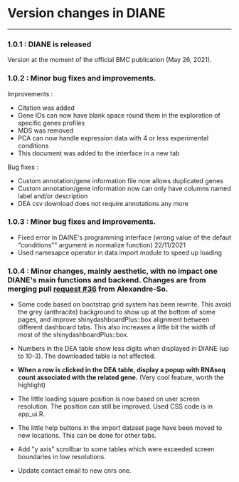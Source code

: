 # Version changes in DIANE
---

### 1.0.1 : DIANE is released

Version at the moment of the official BMC publication (May 26, 2021). 


### 1.0.2 : Minor bug fixes and improvements.

Improvements :

+ Citation was added
+ Gene IDs can now have blank space round them in the exploration of specific genes profiles
+ MDS was removed
+ PCA can now handle expression data with 4 or less experimental conditions
+ This document was added to the interface in a new tab

Bug fixes : 

+ Custom annotation/gene information file now allows duplicated genes
+ Custom annotation/gene information now can only have columns named label and/or description
+ DEA csv download does not require annotations any more

### 1.0.3 : Minor bug fixes and improvements.

+ Fixed error in DAINE's programming interface (wrong value of the defaut "conditions"" argument in normalize function) 22/11/2021
+ Used namesapce operator in data import module to speed up loading

### 1.0.4 : Minor changes, mainly aesthetic, with no impact one DIANE's main functions and backend. Changes are from merging pull [request #36](https://github.com/OceaneCsn/DIANE/pull/36) from Alexandre-So. 

+ Some code based on bootstrap grid system has been rewrite. This avoid the grey (anthracite) background to show up at the bottom of some pages, and improve shinydashboardPlus::box alignment between different dashboard tabs. This also increases a little bit the width of most of the shinydashboardPlus::box.

+ Numbers in the DEA table show less digits when displayed in DIANE (up to 10-3). The downloaded table is not affected.

+ **When a row is clicked in the DEA table, display a popup with RNAseq count associated with the related gene.** (Very cool feature, worth the highlight)

+ The little loading square position is now based on user screen resolution. The position can still be improved. Used CSS code is in app_ui.R.

+ The little help buttons in the import dataset page have been moved to new locations. This can be done for other tabs.

+ Add "y axis" scrollbar to some tables which were exceeded screen boundaries in low resolutions.

+ Update contact email to new cnrs one.
